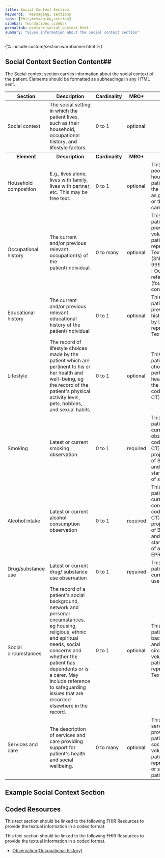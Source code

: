 ```yaml
---
title: Social Context Section
keywords:  messaging, sections
tags: [fhir,messaging,section]
sidebar: foundations_sidebar
permalink: explore_social_context.html
summary: "Gives information about the Social context section"
---
```


{% include custom/section.warnbanner.html %}

## Social Context Section Content##
The Social context section carries information about the social context of the patient. Elements should be formatted as subheadings in any HTML sent.

<table style="width:100%;max-width: 100%;">
	<thead>
		<tr>
			<th width="18%">Section</th>
			<th width="30%">Description</th>
			<th width="11%">Cardinality</th>
			<th width="11%">MRO*</th>
			<th width="30%">Values</th>
		</tr>
	</thead>
<tbody>
  <tr>
   <td>Social context</td>
   <td>The social setting in which the patient lives, such as their household, occupational history, and lifestyle factors.</td>
   <td>0 to 1</td>
   <td>optional</td>
   <td>&nbsp;</td>
  </tr>
		<tr>
			<th>Element</th>
			<th>Description</th>
			<th>Cardinality</th>
			<th>MRO*</th>
			<th>Values</th>
		</tr>
  <tr>
   <td>Household composition</td>
   <td>E.g., lives alone, lives with family, lives with partner, etc. This may be free text.</td>
   <td>0 to 1</td>
   <td>optional</td>
   <td>This is the record of the people living in the household with the patient (including where the patient lives alone) as given by the patient or their representative or carer. Free text.</td>
  </tr>
  <tr>
   <td>Occupational history</td>
   <td>The current and/or previous relevant occupation(s) of the patient/individual.</td>
   <td>0 to many</td>
   <td>optional</td>
   <td>This is a record of the patient's current or previous occupations as volunteered by the patient or their representative or carer. Text or coded text (SNOMED CT). 999001571000000109 | Occupation simple reference set (foundation metadata concept) |</td>
  </tr>
  <tr>
   <td>Educational history</td>
   <td>The current and/or previous relevant educational history of the patient/individual</td>
   <td>0 to 1</td>
   <td>optional</td>
   <td>This is a record of the patient's current or previous educational history as volunteered by the patient or their representative or carer. Text.</td>
  </tr>
  <tr>
   <td>Lifestyle</td>
   <td>The record of lifestyle choices made by the patient which are pertinent to his or her health and well-being, eg the record of the patient's physical activity level, pets, hobbies,  and sexual habits</td>
   <td>0 to 1</td>
   <td>optional</td>
   <td>This is a record of the patient's lifestyle choices which are pertinent to his or her health as volunteered by the patient. Text or coded text (SNOMED CT).</td>
  </tr>
  <tr>
   <td>Smoking</td>
   <td>Latest or current smoking observation.</td>
   <td>0 to 1</td>
   <td>required</td>
   <td>This is a record of the patient's attest or current smoking observation. Text or coded text (SNOMED CT).Text. Please note a project led by University of Birmingham, QEHB and RCP is developing standards for recording of smoking in EPRs.</td>
  </tr>
  <tr>
   <td>Alcohol intake</td>
   <td>Latest or current alcohol consumption observation</td>
   <td>0 to 1</td>
   <td>required</td>
   <td>This is a record of the patient's attest or current alcohol consumption. Text or coded text (SNOMED CT). Please note a project led by University of Birmingham, QEHB and RCP is developing standards for recording of alcohol intake in EPRs.</td>
  </tr>
  <tr>
   <td>Drug/substance use</td>
   <td>Latest or current drug/ substance use observation</td>
   <td>0 to 1</td>
   <td>required</td>
   <td>This is a record of the patient's attest or current drug/ substance use observation. Text.</td>
  </tr>
  <tr>
   <td>Social circumstances</td>
   <td>The record of a patient's social background, network and personal circumstances, eg housing, religious, ethnic and spiritual needs, social concerns and whether the patient has dependents or is a carer. May include reference to safeguarding issues that are recorded elsewhere in the record.</td>
   <td>0 to 1</td>
   <td>optional</td>
   <td>This is a record of the patient's social background, network and personal circumstances as volunteered by the patient or their representative or carer. Text.</td>
  </tr>
  <tr>
   <td>Services and care</td>
   <td>The description of services and care providing support for patient's health and social wellbeing.</td>
   <td>0 to many</td>
   <td>optional</td>
   <td>This is a description of services and care providing support for patient's health and social well-being, as volunteered by the patient or their representative or carer, or sourced through patient records. Text.</td>
  </tr>
 </tbody>
</table>



##  Example Social Context Section ##

<script src="https://gist.github.com/IOPS-DEV/73932c1d2ee99e5fd832bcbfa1922092.js"></script>

## Coded Resources ##

This text section should be linked to the following FHIR Resources to provide the textual information in a coded format.

This text section should be linked to the following FHIR Resources to provide the textual information in a coded format.

- [Observation(Occupational history)](build_observations.html)





